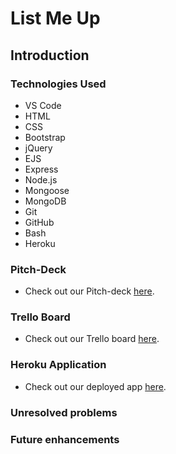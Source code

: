 # List Me Up

## Introduction

### Technologies Used
* VS Code 
* HTML
* CSS
* Bootstrap
* jQuery
* EJS
* Express
* Node.js
* Mongoose
* MongoDB
* Git
* GitHub
* Bash
* Heroku

### Pitch-Deck
* Check out our Pitch-deck [here](https://docs.google.com/presentation/d/1QNbQ3lkRhbV013fgFNjFkZNF4X4DaFGUxOZNWOJzQck/edit#slide=id.ge9090756a_1_58).

### Trello Board
* Check out our Trello board [here](https://trello.com/b/LLKOYOmm/list-me-up).

### Heroku Application
* Check out our deployed app [here]().

### Unresolved problems

### Future enhancements